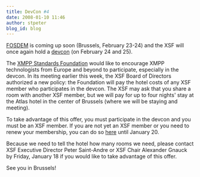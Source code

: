 ```yaml
---
title: DevCon #4
date: 2008-01-10 11:46
author: stpeter
blog_id: blog
---
```


[FOSDEM](http://www.fosdem.org/2008/) is coming up soon (Brussels, February 23-24) and the XSF will once again hold a [devcon](http://www.xmpp.org/devcon/devcon4.shtml) (on February 24 and 25).

The [XMPP Standards Foundation](http://www.xmpp.org/xsf/) would like to encourage XMPP technologists from Europe and beyond to participate, especially in the devcon. In its meeting earlier this week, the XSF Board of Directors authorized a new policy: the Foundation will pay the hotel costs of any XSF member who participates in the devcon. The XSF may ask that you share a room with another XSF member, but we will pay for up to four nights' stay at the Atlas hotel in the center of Brussels (where we will be staying and meeting).

To take advantage of this offer, you must participate in the devcon and you must be an XSF member. If you are not yet an XSF member or you need to renew your membership, you can do so [here](http://wiki.jabber.org/index.php/Membership_Applications_January_2008) until January 20.

Because we need to tell the hotel how many rooms we need, please contact XSF Executive Director Peter Saint-Andre or XSF Chair Alexander Gnauck by Friday, January 18 if you would like to take advantage of this offer.

See you in Brussels!
